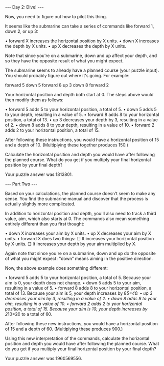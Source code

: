 --- Day 2: Dive! ---

Now, you need to figure out how to pilot this thing.

It seems like the submarine can take a series of commands like forward 1, down 2, or up 3:

  • forward X increases the horizontal position by X units.
  • down X increases the depth by X units.
  • up X decreases the depth by X units.

Note that since you're on a submarine, down and up affect your depth, and so they have the opposite result of what you might expect.

The submarine seems to already have a planned course (your puzzle input). You should probably figure out where it's going. For example:

forward 5
down 5
forward 8
up 3
down 8
forward 2

Your horizontal position and depth both start at 0. The steps above would then modify them as follows:

  • forward 5 adds 5 to your horizontal position, a total of 5.
  • down 5 adds 5 to your depth, resulting in a value of 5.
  • forward 8 adds 8 to your horizontal position, a total of 13.
  • up 3 decreases your depth by 3, resulting in a value of 2.
  • down 8 adds 8 to your depth, resulting in a value of 10.
  • forward 2 adds 2 to your horizontal position, a total of 15.

After following these instructions, you would have a horizontal position of 15 and a depth of 10. (Multiplying these together produces 150.)

Calculate the horizontal position and depth you would have after following the planned course. What do you get if you multiply your final horizontal position by your final depth?

Your puzzle answer was 1813801.

--- Part Two ---

Based on your calculations, the planned course doesn't seem to make any sense. You find the submarine manual and discover that the process is actually slightly more complicated.

In addition to horizontal position and depth, you'll also need to track a third value, aim, which also starts at 0. The commands also mean something entirely different than you first thought:

  • down X increases your aim by X units.
  • up X decreases your aim by X units.
  • forward X does two things:
      □ It increases your horizontal position by X units.
      □ It increases your depth by your aim multiplied by X.

Again note that since you're on a submarine, down and up do the opposite of what you might expect: "down" means aiming in the positive direction.

Now, the above example does something different:

  • forward 5 adds 5 to your horizontal position, a total of 5. Because your aim is 0, your depth does not change.
  • down 5 adds 5 to your aim, resulting in a value of 5.
  • forward 8 adds 8 to your horizontal position, a total of 13. Because your aim is 5, your depth increases by 8*5=40.
  • up 3 decreases your aim by 3, resulting in a value of 2.
  • down 8 adds 8 to your aim, resulting in a value of 10.
  • forward 2 adds 2 to your horizontal position, a total of 15. Because your aim is 10, your depth increases by 2*10=20 to a total of 60.

After following these new instructions, you would have a horizontal position of 15 and a depth of 60. (Multiplying these produces 900.)

Using this new interpretation of the commands, calculate the horizontal position and depth you would have after following the planned course. What do you get if you multiply your final horizontal position by your final depth?

Your puzzle answer was 1960569556.
